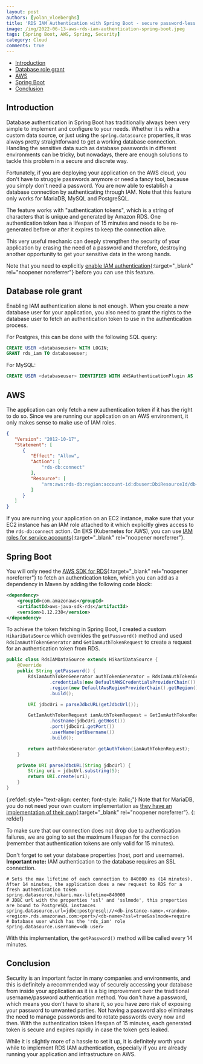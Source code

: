 ```yaml
---
layout: post
authors: [yolan_vloeberghs]
title: 'RDS IAM Authentication with Spring Boot - secure password-less database authentication on AWS'
image: /img/2022-06-13-aws-rds-iam-authentication-spring-boot.jpeg
tags: [Spring Boot, AWS, Spring, Security]
category: Cloud
comments: true
---
```


- [Introduction](#introduction)
- [Database role grant](#database-role-grant)
- [AWS](#aws)
- [Spring Boot](#spring-boot)
- [Conclusion](#conclusion)

## Introduction
Database authentication in Spring Boot has traditionally always been very simple to implement and configure to your needs.
Whether it is with a custom data source, or just using the `spring.datasource` properties, it was always pretty straightforward to get a working database connection.
Handling the sensitive data such as database passwords in different environments can be tricky, but nowadays, there are enough solutions to tackle this problem in a secure and discrete way.

Fortunately, if you are deploying your application on the AWS cloud, you don't have to struggle passwords anymore or need a fancy tool, because you simply don't need a password.
You are now able to establish a database connection by authenticating through IAM. 
Note that this feature only works for MariaDB, MySQL and PostgreSQL. 

The feature works with "authentication tokens", which is a string of characters that is unique and generated by Amazon RDS.
One authentication token has a lifespan of 15 minutes and needs to be re-generated before or after it expires to keep the connection alive.

This very useful mechanic can deeply strengthen the security of your application by erasing the need of a password and therefore, destroying another opportunity to get your sensitive data in the wrong hands.

Note that you need to explicitly [enable IAM authentication](https://docs.aws.amazon.com/AmazonRDS/latest/UserGuide/UsingWithRDS.IAMDBAuth.Enabling.html){:target="_blank" rel="noopener noreferrer"} before you can use this feature.

## Database role grant
Enabling IAM authentication alone is not enough.
When you create a new database user for your application, you also need to grant the rights to the database user to fetch an authentication token to use in the authentication process.

For Postgres, this can be done with the following SQL query:
```sql
CREATE USER <databaseuser> WITH LOGIN;
GRANT rds_iam TO databaseuser;
```

For MySQL:
```sql
CREATE USER <databaseuser> IDENTIFIED WITH AWSAuthenticationPlugin AS 'RDS';
```

## AWS
The application can only fetch a new authentication token if it has the right to do so.
Since we are running our application on an AWS environment, it only makes sense to make use of IAM roles.

```json
{
   "Version": "2012-10-17",
   "Statement": [
      {
         "Effect": "Allow",
         "Action": [
             "rds-db:connect"
         ],
         "Resource": [
             "arn:aws:rds-db:region:account-id:dbuser:DbiResourceId/db-user-name"
         ]
      }
   ]
}
```

If you are running your application on an EC2 instance, make sure that your EC2 instance has an IAM role attached to it which explicitly gives access to the `rds-db:connect` action.
On EKS (Kubernetes for AWS), you can use [IAM roles for service accounts](https://docs.aws.amazon.com/eks/latest/userguide/iam-roles-for-service-accounts.html){:target="_blank" rel="noopener noreferrer"}.


## Spring Boot
You will only need the [AWS SDK for RDS](https://mvnrepository.com/artifact/com.amazonaws/aws-java-sdk-rds){:target="_blank" rel="noopener noreferrer"} to fetch an authentication token, which you can add as a dependency in Maven by adding the following code block:

```xml
<dependency>
    <groupId>com.amazonaws</groupId>
    <artifactId>aws-java-sdk-rds</artifactId>
    <version>1.12.238</version>
</dependency>
```

To achieve the token fetching in Spring Boot, I created a custom `HikariDataSource` which overrides the `getPassword()` method and used `RdsIamAuthTokenGenerator` and `GetIamAuthTokenRequest` to create a request for an authentication token from RDS.

```java
public class RdsIAMDataSource extends HikariDataSource {
    @Override
    public String getPassword() {
        RdsIamAuthTokenGenerator authTokenGenerator = RdsIamAuthTokenGenerator.builder()
                .credentials(new DefaultAWSCredentialsProviderChain())
                .region(new DefaultAwsRegionProviderChain().getRegion())
                .build();

        URI jdbcUri = parseJdbcURL(getJdbcUrl());

        GetIamAuthTokenRequest iamAuthTokenRequest = GetIamAuthTokenRequest.builder()
                .hostname(jdbcUri.getHost())
                .port(jdbcUri.getPort())
                .userName(getUsername())
                .build();

        return authTokenGenerator.getAuthToken(iamAuthTokenRequest);
    }

    private URI parseJdbcURL(String jdbcUrl) {
        String uri = jdbcUrl.substring(5);
        return URI.create(uri);
    }
}
```

{:refdef: style="text-align: center; font-style: italic;"}
Note that for MariaDB, you do not need your own custom implementation as [they have an implementation of their own](https://mariadb.com/kb/en/mariadb-connector-j-250-release-notes/#aws-iam){:target="_blank" rel="noopener noreferrer"}. 
{: refdef}

To make sure that our connection does not drop due to authentication failures, we are going to set the maximum lifespan for the connection (remember that authentication tokens are only valid for 15 minutes).

Don't forget to set your database properties (host, port and username). 
**Important note:** IAM authentication to the database requires an SSL connection.

```properties
# Sets the max lifetime of each connection to 840000 ms (14 minutes). After 14 minutes, the application does a new request to RDS for a fresh authentication token
spring.datasource.hikari.max-lifetime=840000
# JDBC url with the properties 'ssl' and 'sslmode', this properties are bound to PostgreSQL instances
spring.datasource.url=jdbc:postgresql://<db-instance-name>.<random>.<region>.rds.amazonaws.com:<port>/<db-name>?ssl=true&sslmode=require
# Database user which has the 'rds_iam' role
spring.datasource.username=<db user>
```
With this implementation, the `getPassword()` method will be called every 14 minutes.

## Conclusion
Security is an important factor in many companies and environments, and this is definitely a recommended way of securely accessing your database from inside your application as it is a big improvement over the traditional username/password authentication method.
You don't have a password, which means you don't have to share it, so you have zero risk of exposing your password to unwanted parties. Not having a password also eliminates the need to manage passwords and to rotate passwords every now and then.
With the authentication token lifespan of 15 minutes, each generated token is secure and expires rapidly in case the token gets leaked.

While it is slightly more of a hassle to set it up, it is definitely worth your while to implement RDS IAM authentication, especially if you are already running your application and infrastructure on AWS.
